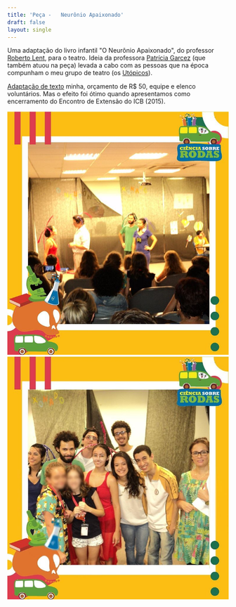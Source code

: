 ```yaml
---
title: 'Peça -   Neurônio Apaixonado'
draft: false
layout: single
---
```


Uma adaptação do livro infantil "O Neurônio Apaixonado", do professor [Roberto Lent](http://buscatextual.cnpq.br/buscatextual/visualizacv.do?id=K4783576H5), para o teatro. Ideia da professora [Patrícia Garcez](http://buscatextual.cnpq.br/buscatextual/visualizacv.do?id=K4704003T8) (que também atuou na peça) levada a cabo com as pessoas que na época compunham o meu grupo de teatro (os [Utópicos](https://www.youtube.com/channel/UCQDbZ5WFSk-CQzntcqY4IOA)).

[Adaptação de texto](https://www.dropbox.com/s/qygf0u1z96j5bpx/Neur%C3%B4nio%20Apaixonado%20-%20roteiro.pdf?dl=0) minha, orçamento de R$ 50, equipe e elenco voluntários. Mas o efeito foi ótimo quando apresentamos como encerramento do Encontro de Extensão do ICB (2015).

![Neurônio apaixonado 1](neuronioapaixonado1.jpg)
![Neurônio apaixonado 2](neuronioapaixonado2.jpg "Post original [aqui](https://www.instagram.com/p/CQyaiPZp0Fg/?img_index=4), cortesia do [Ciência sobre Rodas](https://www.instagram.com/cienciasobrerodasufrj/).")